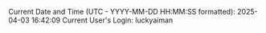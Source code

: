 Current Date and Time (UTC - YYYY-MM-DD HH:MM:SS formatted): 2025-04-03 16:42:09
Current User's Login: luckyaiman
